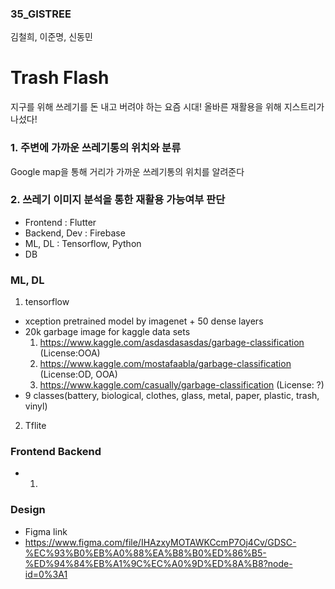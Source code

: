 ### 35_GISTREE
 김철희, 이준명, 신동민
 
# Trash Flash
 지구를 위해 쓰레기를 돈 내고 버려야 하는 요즘 시대! 
 올바른 재활용을 위해 지스트리가 나섰다!

### 1. 주변에 가까운 쓰레기통의 위치와 분류
Google map을 통해 거리가 가까운 쓰레기통의 위치를 알려준다

### 2. 쓰레기 이미지 분석을 통한 재활용 가능여부 판단 

- Frontend : Flutter
- Backend, Dev : Firebase
- ML, DL : Tensorflow, Python
- DB

### ML, DL

1. tensorflow

- xception pretrained model by imagenet + 50 dense layers
- 20k garbage image for kaggle data sets
  1. https://www.kaggle.com/asdasdasasdas/garbage-classification (License:OOA)
  2. https://www.kaggle.com/mostafaabla/garbage-classification (License:OD, OOA)
  3. https://www.kaggle.com/casually/garbage-classification (License: ?)
- 9 classes(battery, biological, clothes, glass, metal, paper, plastic, trash, vinyl)

2. Tflite

### Frontend Backend
- 1. 

### Design

- Figma link
- https://www.figma.com/file/IHAzxyMOTAWKCcmP7Oj4Cv/GDSC-%EC%93%B0%EB%A0%88%EA%B8%B0%ED%86%B5-%ED%94%84%EB%A1%9C%EC%A0%9D%ED%8A%B8?node-id=0%3A1
